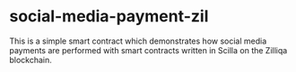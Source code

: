 # social-media-payment-zil
This is a simple smart contract which demonstrates how social media payments are performed with smart contracts written in Scilla on the Zilliqa blockchain.
